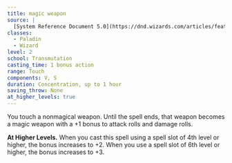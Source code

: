 ```yaml
---
title: magic weapon
source: |
  [System Reference Document 5.0](https://dnd.wizards.com/articles/features/systems-reference-document-srd)
classes:
  - Paladin
  - Wizard
level: 2
school: Transmutation
casting_time: 1 bonus action
range: Touch
components: V, S
duration: Concentration, up to 1 hour
saving_throw: None
at_higher_levels: true
---
```


You touch a nonmagical weapon. Until the spell ends, that weapon becomes a magic weapon with a +1 bonus to attack rolls and damage rolls.

**At Higher Levels.** When you cast this spell using a spell slot of 4th level or higher, the bonus increases to +2. When you use a spell slot of 6th level or higher, the bonus increases to +3.
